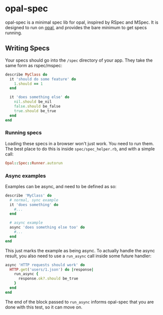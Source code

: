 # opal-spec

opal-spec is a minimal spec lib for opal, inspired by RSpec and MSpec.
It is designed to run on [opal](http://opalrb.org), and provides the
bare minimum to get specs running.

## Writing Specs

Your specs should go into the `/spec` directory of your app. They take
the same form as rspec/mspec:

```ruby
describe MyClass do
  it 'should do some feature' do
    1.should == 1
  end

  it 'does something else' do
    nil.should be_nil
    false.should be_false
    true.should be_true
  end
end
```

### Running specs

Loading these specs in a browser won't just work. You need to run them.
The best place to do this is inside `spec/spec_helper.rb`, and with a
simple call:

```ruby
Opal::Spec::Runner.autorun
```

###  Async examples

Examples can be async, and need to be defined as so:

```ruby
describe 'MyClass' do
  # normal, sync example
  it 'does something' do
    #...
  end

  # async example
  async 'does something else too' do
    #...
  end
end
```

This just marks the example as being async. To actually handle the async
result, you also need to use a `run_async` call inside some future handler:

```ruby
async 'HTTP requests should work' do
  HTTP.get('users/1.json') do |response|
    run_async {
      response.ok?.should be_true
    }
  end
end
```

The end of the block passed to `run_async` informs opal-spec that you are
done with this test, so it can move on.

